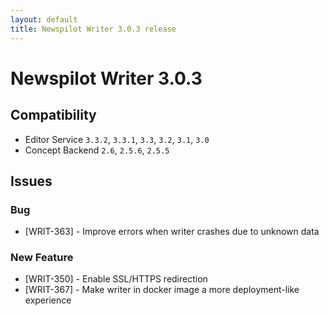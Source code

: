 ```yaml
---
layout: default
title: Newspilot Writer 3.0.3 release
---
```

<div class="jumbotron">
    <h1>Newspilot Writer 3.0.3</h1>    
    <h2>Compatibility</h2>
    <ul>
        <li>Editor Service <code>3.3.2</code>, <code>3.3.1</code>, <code>3.3</code>, <code>3.2</code>, <code>3.1</code>, <code>3.0</code></li>
        <li>Concept Backend <code>2.6</code>, <code>2.5.6</code>, <code>2.5.5</code></li>
    </ul>
</div>

## Issues  

### Bug
* [WRIT-363] - Improve errors when writer crashes due to unknown data

### New Feature
* [WRIT-350] - Enable SSL/HTTPS redirection
* [WRIT-367] - Make writer in docker image a more deployment-like experience

